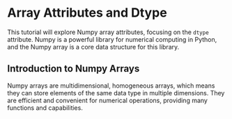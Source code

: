 # Array Attributes and Dtype


This tutorial will explore Numpy array attributes, focusing on the `dtype` attribute. Numpy is a powerful library for numerical computing in Python, and the Numpy array is a core data structure for this library.

## Introduction to Numpy Arrays

Numpy arrays are multidimensional, homogeneous arrays, which means they can store elements of the same data type in multiple dimensions. They are efficient and convenient for numerical operations, providing many functions and capabilities.

